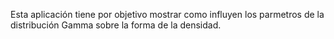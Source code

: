 Esta aplicación tiene por objetivo mostrar como influyen los parmetros de la distribución Gamma sobre la forma de la densidad.
